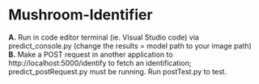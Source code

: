 # Mushroom-Identifier

<b>A.</b> Run in code editor terminal (ie. Visual Studio code) via predict_console.py (change the results = model path to your image path) <br>
<b>B.</b> Make a POST request in another application to http://localhost:5000/identify to fetch an identification; predict_postRequest.py must be running. Run postTest.py to test. <br>

